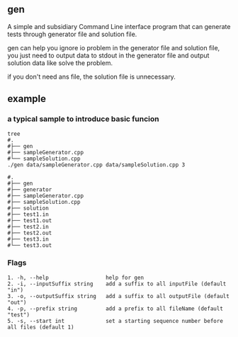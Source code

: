 ## gen

A simple and subsidiary Command Line interface program that can generate tests through generator file and solution file.

gen can help you ignore io problem in the generator file and solution file, you just need to output data to stdout in the generator file and output solution data like solve the problem.

if you don't need ans file, the solution file is unnecessary.

## example

### a typical sample to introduce basic funcion
```shell
tree
#.
#├── gen
#├── sampleGenerator.cpp
#└── sampleSolution.cpp
./gen data/sampleGenerator.cpp data/sampleSolution.cpp 3

#.
#├── gen
#├── generator
#├── sampleGenerator.cpp
#├── sampleSolution.cpp
#├── solution
#├── test1.in
#├── test1.out
#├── test2.in
#├── test2.out
#├── test3.in
#└── test3.out
```

### Flags

```code
1. -h, --help                  help for gen
2. -i, --inputSuffix string    add a suffix to all inputFile (default "in")
3. -o, --outputSuffix string   add a suffix to all outputFile (default "out")
4. -p, --prefix string         add a prefix to all fileName (default "test")
5. -s, --start int             set a starting sequence number before all files (default 1)
```